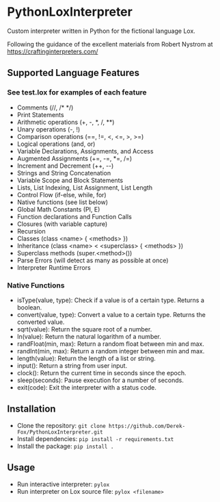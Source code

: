 # PythonLoxInterpreter
Custom interpreter written in Python for the fictional language Lox.

Following the guidance of the excellent materials from Robert Nystrom at https://craftinginterpreters.com/

## Supported Language Features
### See test.lox for examples of each feature
- Comments (//, /* */)
- Print Statements
- Arithmetic operations (+, -, *, /, **)
- Unary operations (-, !)
- Comparison operations (==, !=, <, <=, >, >=)
- Logical operations (and, or)
- Variable Declarations, Assignments, and Access
- Augmented Assignments (+=, -=, *=, /=)
- Increment and Decrement (++, --)
- Strings and String Concatenation
- Variable Scope and Block Statements
- Lists, List Indexing, List Assignment, List Length
- Control Flow (if-else, while, for)
- Native functions (see list below)
- Global Math Constants (PI, E)
- Function declarations and Function Calls
- Closures (with variable capture)
- Recursion
- Classes (class \<name> { \<methods> })
- Inheritance (class \<name> < \<superclass> { \<methods> })
- Superclass methods (super.\<method>())
- Parse Errors (will detect as many as possible at once)
- Interpreter Runtime Errors

### Native Functions
- isType(value, type): Check if a value is of a certain type. Returns a boolean.
- convert(value, type): Convert a value to a certain type. Returns the converted value.
- sqrt(value): Return the square root of a number.
- ln(value): Return the natural logarithm of a number.
- randFloat(min, max): Return a random float between min and max.
- randInt(min, max): Return a random integer between min and max.
- length(value): Return the length of a list or string.
- input(): Return a string from user input.
- clock(): Return the current time in seconds since the epoch.
- sleep(seconds): Pause execution for a number of seconds.
- exit(code): Exit the interpreter with a status code.

## Installation
- Clone the repository:
`git clone https://github.com/Derek-Fox/PythonLoxInterpreter.git`
- Install dependencies:
`pip install -r requirements.txt`
- Install the package: `pip install .`

## Usage
- Run interactive interpreter: `pylox`
- Run interpreter on Lox source file: `pylox <filename>`

